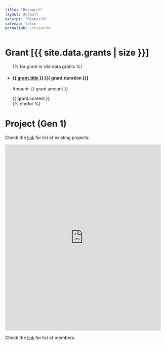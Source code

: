 ```yaml
---
title: "Research"
layout: default
excerpt: "Research"
sitemap: false
permalink: /research/
---
```




# Grant [{{ site.data.grants | size }}]
<ul class="list-unstyled">
    {% for grant in site.data.grants %}
        <li class="media">
            <div class="media-body">
            <h4 class="mt-0 mb-1">
                <a href="{{ grant.link }}">{{ grant.title }}</a> [{{ grant.duration }}]
            </h4>
            <p>Amount: {{ grant.amount }}</p>
            {{ grant.content }}
            </div>
        </li>
    {% endfor %}
</ul>

# Project (Gen 1)

Check the [link](https://docs.google.com/spreadsheets/d/1gswsvpBxHxGYJV5gXpZ4qD-7IA735JHvY7n1P2ABLPI/edit?usp=sharing) for list of existing projects:

<div style="width:100%;overflow-x:auto;">
    <iframe src="https://docs.google.com/spreadsheets/d/e/2PACX-1vQDKL9WtVNjzYffCQQe9037VuR2ILXGXg9HRn5lT6ad0Ng3IiEyUpfOEoA42eFnTE7K9HduPG6oD66q/pubhtml?widget=true&amp;headers=false" width="100%" height="600" frameborder="0"></iframe>
</div>

Check the [link](https://docs.google.com/spreadsheets/d/1vrbcvRWvCJI2dvyBgF6bYcGPCktQ7GpC1CKx0sXq1OQ/edit?usp=sharing) for list of members.